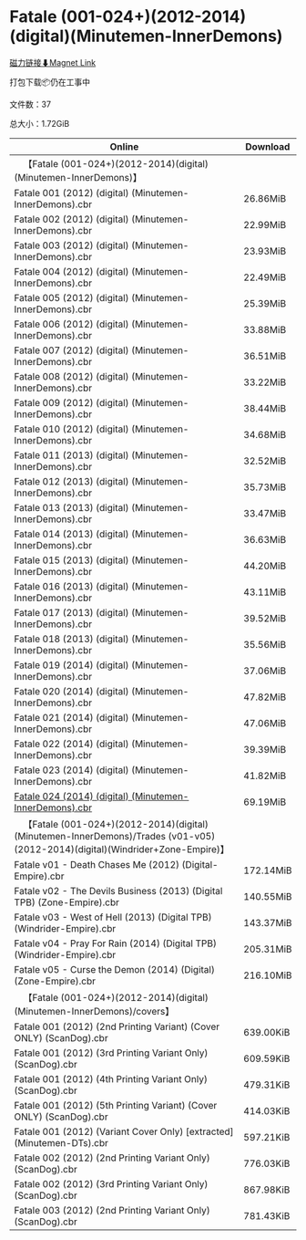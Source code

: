 # Fatale (001-024+)(2012-2014)(digital)(Minutemen-InnerDemons)

[磁力链接⬇Magnet Link](magnet:?xt=urn:btih:c8daecab0c6fd2c8f64ded4e725146a6ff99bf42&dn=Fatale%20%28001-024%2B%29%282012-2014%29%28digital%29%28Minutemen-InnerDemons%29)

打包下载📦仍在工事中

文件数：37

总大小：1.72GiB

Online | Download
--- | ---
&emsp;【Fatale (001-024+)(2012-2014)(digital)(Minutemen-InnerDemons)】 | 
Fatale 001 (2012) (digital) (Minutemen-InnerDemons).cbr | 26.86MiB
Fatale 002 (2012) (digital) (Minutemen-InnerDemons).cbr | 22.99MiB
Fatale 003 (2012) (digital) (Minutemen-InnerDemons).cbr | 23.93MiB
Fatale 004 (2012) (digital) (Minutemen-InnerDemons).cbr | 22.49MiB
Fatale 005 (2012) (digital) (Minutemen-InnerDemons).cbr | 25.39MiB
Fatale 006 (2012) (digital) (Minutemen-InnerDemons).cbr | 33.88MiB
Fatale 007 (2012) (digital) (Minutemen-InnerDemons).cbr | 36.51MiB
Fatale 008 (2012) (digital) (Minutemen-InnerDemons).cbr | 33.22MiB
Fatale 009 (2012) (digital) (Minutemen-InnerDemons).cbr | 38.44MiB
Fatale 010 (2012) (digital) (Minutemen-InnerDemons).cbr | 34.68MiB
Fatale 011 (2013) (digital) (Minutemen-InnerDemons).cbr | 32.52MiB
Fatale 012 (2013) (digital) (Minutemen-InnerDemons).cbr | 35.73MiB
Fatale 013 (2013) (digital) (Minutemen-InnerDemons).cbr | 33.47MiB
Fatale 014 (2013) (digital) (Minutemen-InnerDemons).cbr | 36.63MiB
Fatale 015 (2013) (digital) (Minutemen-InnerDemons).cbr | 44.20MiB
Fatale 016 (2013) (digital) (Minutemen-InnerDemons).cbr | 43.11MiB
Fatale 017 (2013) (digital) (Minutemen-InnerDemons).cbr | 39.52MiB
Fatale 018 (2013) (digital) (Minutemen-InnerDemons).cbr | 35.56MiB
Fatale 019 (2014) (digital) (Minutemen-InnerDemons).cbr | 37.06MiB
Fatale 020 (2014) (digital) (Minutemen-InnerDemons).cbr | 47.82MiB
Fatale 021 (2014) (digital) (Minutemen-InnerDemons).cbr | 47.06MiB
Fatale 022 (2014) (digital) (Minutemen-InnerDemons).cbr | 39.39MiB
Fatale 023 (2014) (digital) (Minutemen-InnerDemons).cbr | 41.82MiB
[Fatale 024 (2014) (digital) (Minutemen-InnerDemons).cbr](https://github.com/alicewish/markdown/blob/master/comic/Fatale-024-2014-digital-Minutemen-InnerDemons-cbr.md) | 69.19MiB
&emsp;【Fatale (001-024+)(2012-2014)(digital)(Minutemen-InnerDemons)/Trades (v01-v05)(2012-2014)(digital)(Windrider+Zone-Empire)】 | 
Fatale v01 - Death Chases Me (2012) (Digital-Empire).cbr | 172.14MiB
Fatale v02 - The Devils Business (2013) (Digital TPB) (Zone-Empire).cbr | 140.55MiB
Fatale v03 - West of Hell (2013) (Digital TPB) (Windrider-Empire).cbr | 143.37MiB
Fatale v04 - Pray For Rain (2014) (Digital TPB) (Windrider-Empire).cbr | 205.31MiB
Fatale v05 - Curse the Demon (2014) (Digital) (Zone-Empire).cbr | 216.10MiB
&emsp;【Fatale (001-024+)(2012-2014)(digital)(Minutemen-InnerDemons)/covers】 | 
Fatale 001 (2012) (2nd Printing Variant) (Cover ONLY) (ScanDog).cbr | 639.00KiB
Fatale 001 (2012) (3rd Printing Variant Only) (ScanDog).cbr | 609.59KiB
Fatale 001 (2012) (4th Printing Variant Only) (ScanDog).cbr | 479.31KiB
Fatale 001 (2012) (5th Printing Variant) (Cover ONLY) (ScanDog).cbr | 414.03KiB
Fatale 001 (2012) (Variant Cover Only) \[extracted\] (Minutemen-DTs).cbr | 597.21KiB
Fatale 002 (2012) (2nd Printing Variant Only) (ScanDog).cbr | 776.03KiB
Fatale 002 (2012) (3rd Printing Variant Only) (ScanDog).cbr | 867.98KiB
Fatale 003 (2012) (2nd Printing Variant Only) (ScanDog).cbr | 781.43KiB
